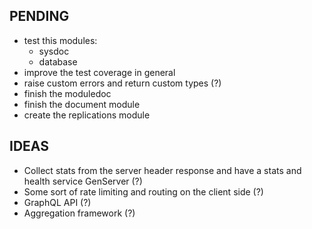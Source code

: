 ## PENDING

- test this modules:
    - sysdoc
    - database
- improve the test coverage in general
- raise custom errors and return custom types (?)
- finish the moduledoc
- finish the document module
- create the replications module 

## IDEAS

- Collect stats from the server header response and have a stats and health service GenServer (?)
- Some sort of rate limiting and routing on the client side (?)
- GraphQL API (?)
- Aggregation framework (?)